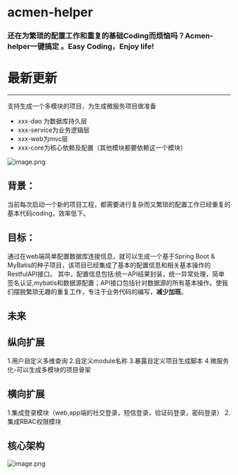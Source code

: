 # acmen-helper
### 还在为繁琐的配置工作和重复的基础Coding而烦恼吗？Acmen-helper一键搞定 。Easy Coding，Enjoy life!

# 最新更新
------
支持生成一个多模块的项目，为生成微服务项目做准备
- xxx-dao 为数据库持久层
- xxx-service为业务逻辑层
- xxx-web为mvc层
- xxx-core为核心依赖及配置（其他模块都要依赖这一个模块）

![image.png](https://upload-images.jianshu.io/upload_images/7220971-71402650b5c418c8.png?imageMogr2/auto-orient/strip%7CimageView2/2/w/1240)

##  背景：
当前每次启动一个新的项目工程，都需要进行复杂而又繁琐的配置工作已经重复的基本代码coding，效率低下。
## 目标：
通过在web端简单配置数据库连接信息，就可以生成一个基于Spring Boot & MyBatis的种子项目，该项目已经集成了基本的配置信息和相关基本操作的RestfulAPI接口。
  其中，配置信息包括:统一API结果封装，统一异常处理，简单签名认证,mybatis和数据源配置；API接口包括针对数据源的所有基本操作。使我们摆脱繁琐无趣的重复工作，专注于业务代码的编写，**减少加班**。
  
  

## 未来

纵向扩展
-----
1.用户自定义多维查询
2.自定义module名称
3.暴露自定义项目生成脚本
4.微服务化-可以生成多模块的项目骨架


横向扩展
--------
1.集成登录模块（web,app端的社交登录，短信登录，验证码登录，密码登录）
2.集成RBAC权限模块


## 核心架构

![image.png](https://upload-images.jianshu.io/upload_images/7220971-bf51c25b99c1dc7c.png?imageMogr2/auto-orient/strip%7CimageView2/2/w/1240)

  
  
  

